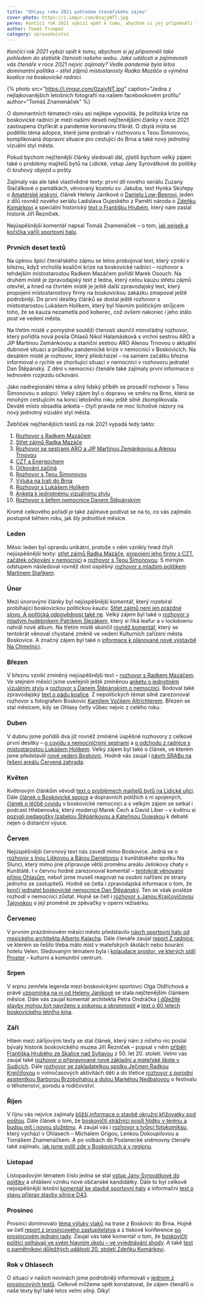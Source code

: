 ```yaml
---
title: "Ohlasy roku 2021 pohledem čtenářského zájmu"
cover-photo: https://i.imgur.com/0zajyNTl.jpg
perex: Končící rok 2021 vybízí opět k tomu, abychom si jej připomněli také pohledem do statistik čtenosti našeho webu. Jaké události a zajímavosti vás čtenáře v roce 2021 nejvíc zajímaly?
author: Tomáš Trumpeš
category: zpravodajství
---
```


*Končící rok 2021 vybízí opět k tomu, abychom si jej připomněli také pohledem do statistik čtenosti našeho webu. Jaké události a zajímavosti vás čtenáře v roce 2021 nejvíc zajímaly? Vedle pandemie byla letos dominantní politika – střet zájmů místostarosty Radka Mazáče a výměna koalice na boskovické radnici.*

{% photo src="https://i.imgur.com/0zajyNT.jpg" caption="Jedna z nejlajkovanějších letošních fotografií na našem facebookovém profilu" author="Tomáš Znamenáček" %}

O dominantních tématech roku asi nejlépe vypovídá, že politická krize na boskovické radnici je mezi našimi deseti nejčtenějšími články v roce 2021 zastoupena čtyřikrát a pandemie koronaviru třikrát. O zbylá místa se podělilo téma adopce, které jsme probrali v rozhovoru s Teou Šimonovou, komplikovaná dopravní situace pro cestující do Brna a také nový jednotný vizuální styl města.

Pokud bychom nejčtenější články sledovali dál, zjistili bychom velký zájem také o problémy majitelů bytů na Lidické, vstup Jany Syrovátkové do politiky či kruhový objezd u pošty.

Zajímaly vás ale také vlastivědné texty: první díl nového seriálu Zuzany Slačálkové o památkách, věnovaný kostelu sv. Jakuba, text Hynka Skořepy o [Amatérské jeskyni](https://ohlasy.info/clanky/2021/01/amaterska-jeskyne.html), článek Heleny Janíkové o [Danielu Low-Beerovi](https://ohlasy.info/clanky/2021/03/daniel-low-beer.html), jeden z dílů rovněž nového seriálu Ladislava Oujeského z Paměti národa o [Zdeňku Komárkovi](https://ohlasy.info/clanky/2021/12/zdenek-komarek.html) a speciální historický [text o Františku Hrubém](https://ohlasy.info/clanky/2021/09/frantisek-hruby.html), který nám zaslal historik Jiří Řezníček.

Nejúspěšnější komentář napsal Tomáš Znamenáček – o tom, [jak pejsek a kočička vařili sportovní halu](https://ohlasy.info/clanky/2021/11/pejsek-a-kocicka.html).

### Prvních deset textů

Na úplnou špici čtenářského zájmu se letos probojoval text, který vznikl v březnu, když vrcholila koaliční krize na boskovické radnici – rozhovor s tehdejším místostarostou Radkem Mazáčem pořídil Marek Osouch. Na druhém místě je zpravodajský text z ledna, který celou kauzu střetu zájmů otevřel, a hned na čtvrtém místě je ještě další zpravodajský text, který propojení místostarostovy firmy na boskovickou zakázku zmapoval ještě podrobněji. Do první desítky článků se dostal ještě rozhovor s místostarostou Lukášem Holíkem, který byl hlavním politickým strůjcem toho, že se kauza nezametla pod koberec, což ovšem nakonec i jeho stálo post ve vedení města.

Na třetím místě v pomyslné soutěži čtenosti skončil mimořádný rozhovor, který pořídila nová posila Ohlasů Nikol Halamásková s vrchní sestrou ARO a JIP Martinou Zemánkovou a staniční sestrou ARO Alenou Trnovou o aktuální dubnové situaci a průběhu pandemické krize v nemocnici v Boskovicích. Na desátém místě je rozhovor, který předcházel – na samém začátku března informoval o rychle se zhoršující situaci v nemocnici v rozhovoru jednatel Dan Štěpánský. Z dění v nemocnici čtenáře také zajímaly první informace o lednovém rozjezdu očkování.

Jako nadregionální téma a silný lidský příběh se prosadil rozhovor s Teou Šimonovou o adopci. Velký zájem byl o dopravu ve směru na Brno, která se mnohým cestujícím na konci letošního roku ještě silně zkomplikovala. Deváté místo obsadila anketa – čtyři pravda ne moc lichotivé názory na nový jednotný vizuální styl města.

Žebříček nejčtenějších textů za rok 2021 vypadá tedy takto:

1. [Rozhovor s Radkem Mazáčem](https://ohlasy.info/clanky/2021/03/rozhovor-mazac.html)
2. [Střet zájmů Radka Mazáče](https://ohlasy.info/clanky/2021/01/stret-zajmu-mazac.html)
3. [Rozhovor se sestrami ARO a JIP Martinou Zemánkovou a Alenou Trnovou](https://ohlasy.info/clanky/2021/04/rozhovor-covid.html)
4. [CZT a Energochem](https://ohlasy.info/clanky/2021/01/czt-energochem.html)
5. [Očkování začíná](https://ohlasy.info/clanky/2021/01/ockovani-zacina.html)
6. [Rozhovor s Teou Šimonovou](https://ohlasy.info/clanky/2021/01/rozhovor-simonova.html)
7. [Výluka na trati do Brna](https://ohlasy.info/clanky/2021/12/vyluka-vyluk.html)
8. [Rozhovor s Lukášem Holíkem](https://ohlasy.info/clanky/2021/04/rozhovor-holik.html)
9. [Anketa k jednotnému vizuálnímu stylu](https://ohlasy.info/clanky/2021/03/jvs-anketa.html)
10. [Rozhovor s šéfem nemocnice Danem Štěpánským](https://ohlasy.info/clanky/2021/03/nemocnice-covid.html)

Kromě celkového pořadí je také zajímavé podívat se na to, co vás zajímalo postupně během roku, jak šly jednotlivé měsíce.

### Leden

Měsíc leden byl opravdu unikátní, protože v něm vznikly hned čtyři nejúspěšnější texty: [střet zájmů Radka Mazáče](https://ohlasy.info/clanky/2021/01/stret-zajmu-mazac.html), [propojení jeho firmy s CZT](https://ohlasy.info/clanky/2021/01/czt-energochem.html), [začátek očkování v nemocnici](https://ohlasy.info/clanky/2021/01/ockovani-zacina.html) a [rozhovor s Teou Šimonovou](https://ohlasy.info/clanky/2021/01/rozhovor-simonova.html). S mírným odstupem následoval rovněž dost úspěšný [rozhovor s mladým politikem Martinem Staňkem](https://ohlasy.info/clanky/2021/01/rozhovor-stanek.html).

### Únor

Mezi únorovými články byl nejúspěšnější komentář, který rozebíral probíhající boskovickou politickou kauzu: [Střet zájmů není jen prázdné slovo. A politická odpovědnost také ne](https://ohlasy.info/clanky/2021/02/mazac-komentar.html). Velký zájem byl také o [rozhovor s mladým hudebníkem Patrikem Slezákem](https://ohlasy.info/clanky/2021/02/rozhovor-leafur.html), který si říká leafur a v lockdownu nahrál nové album. Na třetím místě skončil [rovněž komentář](https://ohlasy.info/clanky/2021/02/kzmb-reforma.html), který se tentokrát věnoval chystané změně ve vedení Kulturních zařízení města Boskovice. A značný zájem byl také o [informace k plánované nové výstavbě Na Chmelnici](https://ohlasy.info/clanky/2021/02/vystavba-chmelnice.html).

### Březen

V březnu vznikl zmíněný nejúspěšnější text – [rozhovor s Radkem Mazáčem](https://ohlasy.info/clanky/2021/03/rozhovor-mazac.html). Ve stejném měsíci jsme uveřejnili ještě zmíněnou [anketu o jednotném vizuálním stylu](https://ohlasy.info/clanky/2021/03/jvs-anketa.html) a [rozhovor s Danem Štěpánským o nemocnici](https://ohlasy.info/clanky/2021/03/nemocnice-covid.html). Bodoval také zpravodajský [text o pádu koalice](https://ohlasy.info/clanky/2021/03/pad-koalice.html). Z nepolitických témat silně zarezonoval rozhovor s fotografem Boskovic [Kamilem Vočkem Altrichterem](https://ohlasy.info/clanky/2021/03/rozhovor-vocko.html). Březen se stal měsícem, kdy se Ohlasy četly vůbec nejvíc z celého roku.

### Duben

V dubnu jsme pořídili dva již rovněž zmíněné úspěšné rozhovory z celkové první desítky – [o covidu s nemocničními sestrami](https://ohlasy.info/clanky/2021/04/rozhovor-covid.html) a [o odchodu z radnice s místostarostou Lukášem Holíkem](https://ohlasy.info/clanky/2021/04/rozhovor-holik.html). Velký zájem byl také o článek, ve kterém jsme představili [nové vedení Boskovic](https://ohlasy.info/clanky/2021/04/nove-vedeni.html). Hodně vás zaujal i [návrh SRABu na řešení areálu Červená zahrada](https://ohlasy.info/clanky/2021/04/cervenka-srab.html).

### Květen

Květnovým článkům vévodí [text o problémech majitelů bytů na Lidické ulici](https://ohlasy.info/clanky/2021/05/byty-lidicka.html). Dále [článek o Boskovické spojce](https://ohlasy.info/clanky/2021/05/spojka-vyjimka.html) a dopravních potížích s ní spojených, [článek o léčbě covidu](https://ohlasy.info/clanky/2021/05/covid-stacionar.html) v boskovické nemocnici a s velkým zájem se setkal i podcast Hřebenovka, který moderují Marek Čech a David Liber – v květnu si [pozvali pedagožky Izabelou Štěpánkovou a Kateřinou Oujeskou](https://ohlasy.info/clanky/2021/05/distancni-vyuka.html) k debatě nejen o distanční výuce.

### Červen

Nejúspěšnější červnový text nás zavedl mimo Boskovice. Jedná se o [rozhovor s Inou Liškovou a Bárou Danielovou](https://ohlasy.info/clanky/2021/06/jelinek-na-slunci.html) z kunštátského spolku Na Slunci, který mimo jiné připravuje větší proměnu areálu Jelínkovy chaty v Kunštátě. I v červnu hodně zarezonoval komentář – [tentokrát věnovaný přímo Ohlasům](https://ohlasy.info/clanky/2021/06/pevny-komentar.html), neboť jsme museli reagovat na osobní nařčení ze strany jednoho ze zastupitelů. Hodně se četla i zpravodajská informace o tom, že [končí jednatel boskovické nemocnice Dan Štěpánský](https://ohlasy.info/clanky/2021/06/stepansky-konci.html). Ten se však posléze rozhodl v nemocnici zůstat. Hojně se četl i [rozhovor s Janou Krajčovičovou Tajovskou](https://ohlasy.info/clanky/2021/06/rozhovor-krajcovicova-tajovska.html) o její proměně ze zpěvačky v operní režisérku.

### Červenec

V prvním prázdninovém měsíci město představilo [návrh sportovní haly od mexického architekta Alberto Kalacha](https://ohlasy.info/clanky/2021/07/predstaveni-haly.html). Dále čtenáře zaujal [report Z radnice](https://ohlasy.info/clanky/2021/07/z-radnice.html), ve kterém se řešilo třeba málo míst v mateřských školách nebo bourání hotelu Velen. Sledovaným tématem byla i [kolaudace prostor, ve kterých sídlí Prostor](https://ohlasy.info/clanky/2021/07/kolaudace-prostor.html) – kulturní a komunitní centrum.

### Srpen

V srpnu zemřela legenda mezi boskovickými sportovci Olga Oldřichová a právě [vzpomínka na ni od Heleny Janíkové](https://ohlasy.info/clanky/2021/08/olga-oldrichova.html) se stala nejčtenějším článkem měsíce. Dále vás zaujal komentář architekta Petra Ondráčka [I důležité stavby mohou být navrženy s pokorou a skromností](https://ohlasy.info/clanky/2021/08/pokorne-stavby.html) a [text o 60 letech boskovického letního kina](https://ohlasy.info/clanky/2021/08/letnak-60.html).

### Září

Hitem mezi zářijovými texty se stal článek, který nám z ničeho nic poslal bývalý historik boskovického muzea Jiří Řezníček – popsal v něm [příběh Františka Hrubého ze Skalice nad Svitavou](https://ohlasy.info/clanky/2021/09/frantisek-hruby.html) z 50. let 20. století. Velmi vás zaujal také [rozhovor o připravované nové základní a mateřské škole v Sudicích](https://ohlasy.info/clanky/2021/09/rozhovor-skola.html). Dále [rozhovor se zakladatelkou spolku Ječmen Radkou Krejčířovou](https://ohlasy.info/clanky/2021/09/rozhovor-krejcirova.html) o volnočasových aktivitách dětí a do třetice [rozhovor s porodní asistentkou Barborou Brzobohatou a dulou Markétou Nedbalovou](https://ohlasy.info/clanky/2021/09/rozhovor-porody.html) o festivalu o těhotenství, porodu a rodičovství.

### Říjen

V říjnu vás nejvíce zajímaly [bližší informace o stavbě okružní křižovatky pod poštou](https://ohlasy.info/clanky/2021/10/kruhac.html). Dále článek o tom, že [boskovičtí strážníci posílí hlídky v terénu a budou mít i novou služebnu](https://ohlasy.info/clanky/2021/10/sluzebna-policie.html). A zaujal vás i [rozhovor s tvůrci fotokomiksu](https://ohlasy.info/clanky/2021/10/potize-s-mireckem.html), který vychází v Ohlasech – Michalem Grigou, Lenkou Dokoupilovou a Tomášem Znamenáčkem. A po volbách do Poslanecké sněmovny čtenáře také zajímalo, [jak jsme volili zde v Boskovicích a v regionu](https://ohlasy.info/clanky/2021/10/jak-jsme-volili.html).

### Listopad

Listopadovým tématem číslo jedna se stal [vstup Jany Syrovátkové do politiky](https://ohlasy.info/clanky/2021/11/rozhovor-syrovatkova.html) a ohlášení vzniku nové občanské kandidátky. Dále to byl celkově nejúspěšnější letošní [komentář ke stavbě sportovní haly](https://ohlasy.info/clanky/2021/11/pejsek-a-kocicka.html) a informační [text o stavu příprav stavby silnice D43](https://ohlasy.info/clanky/2021/11/d43.html).

### Prosinec

Prosinci dominovalo [téma výluky vlaků](https://ohlasy.info/clanky/2021/12/vyluka-vyluk.html) na trase z Boskovic do Brna. Hojně se četl [report z prosincového zastupitelstva](https://ohlasy.info/clanky/2021/12/zastupitelstvo.html) a z tiskové konference [po prosincovém jednání rady](https://ohlasy.info/clanky/2021/12/z-radnice.html). Zaujal vás také komentář o tom, že [boskovičtí politici selhávají ve svém hlavním úkolu – ve vyjednávání shody](https://ohlasy.info/clanky/2021/12/umeni-neshody.html). A také [text o pamětníkovi důležitých událostí 20. století Zdeňku Komárkovi](https://ohlasy.info/clanky/2021/12/zdenek-komarek.html).

### Rok v Ohlasech

O situaci v našich novinách jsme podrobněji informovali v [jednom z prosincových textů](https://ohlasy.info/clanky/2021/12/editorial.html). Celkově můžeme opět konstatovat, že zájem čtenářů o naše texty byl také letos velmi silný. Díky!
